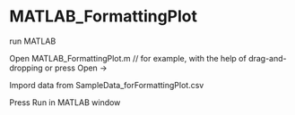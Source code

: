 # MATLAB_FormattingPlot

run MATLAB

Open MATLAB_FormattingPlot.m // for example, with the help of drag-and-dropping or press Open ->

Impord data from SampleData_forFormattingPlot.csv

Press Run in MATLAB window

